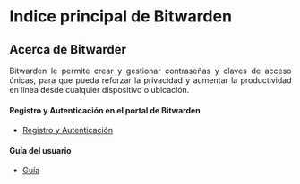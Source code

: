 # Indice principal de Bitwarden

## Acerca de Bitwarder

<p style="text-align: justify;">Bitwarden le permite crear y gestionar contraseñas y claves de acceso únicas, para que pueda reforzar la privacidad y aumentar la productividad en línea desde cualquier dispositivo o ubicación.</p>

#### Registro y Autenticación en el portal de Bitwarden 

- [Registro y Autenticación](register-and-login.md)

#### Guía del usuario

- [Guía](user-guide.md)